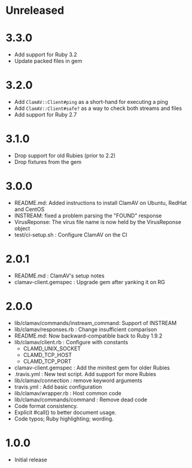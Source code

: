 # Unreleased

# 3.3.0

  * Add support for Ruby 3.2
  * Update packed files in gem
# 3.2.0

  * Add `ClamAV::Client#ping` as a short-hand for executing a ping
  * Add `ClamAV::Client#safe?` as a way to check both streams and files
  * Add support for Ruby 2.7

# 3.1.0

  * Drop support for old Rubies (prior to 2.2)
  * Drop fixtures from the gem

# 3.0.0

  * README.md: Added instructions to install ClamAV on Ubuntu, RedHat and CentOS
  * INSTREAM: fixed a problem parsing the "FOUND" response
  * VirusReponse: The virus file name is now held by the VirusReponse object
  * test/ci-setup.sh : Configure ClamAV on the CI

# 2.0.1

  * README.md : ClamAV's setup notes
  * clamav-client.gemspec : Upgrade gem after yanking it on RG

# 2.0.0

  * lib/clamav/commands/instream_command: Support of INSTREAM
  * lib/clamav/responses.rb : Change insufficient comparison
  * README.md: Now backward-compatible back to Ruby 1.9.2
  * lib/clamav/client.rb : Configure with constants
    * CLAMD_UNIX_SOCKET
    * CLAMD_TCP_HOST
    * CLAMD_TCP_PORT
  * clamav-client.gemspec : Add the minitest gem for older Rubies
  * .travis.yml : New test script. Add support for more Rubies
  * lib/clamav/connection : remove keyword arguments
  * travis.yml : Add basic configuration
  * lib/clamav/wrapper.rb : Host common code
  * lib/clamav/commands/command : Remove dead code
  * Code format consistency.
  * Explicit #call() to better document usage.
  * Code typos; Ruby highlighting; wording.

# 1.0.0

  * Initial release
